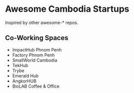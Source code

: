 # Awesome Cambodia Startups

Inspired by other awesome-* repos.

## Co-Working Spaces

- ImpactHub Phnom Penh
- Factory Phnom Penh
- SmallWorld Cambodia
- TekHub
- Trybe
- Emerald Hub
- AngkorHUB
- BioLAB Coffee & Office
